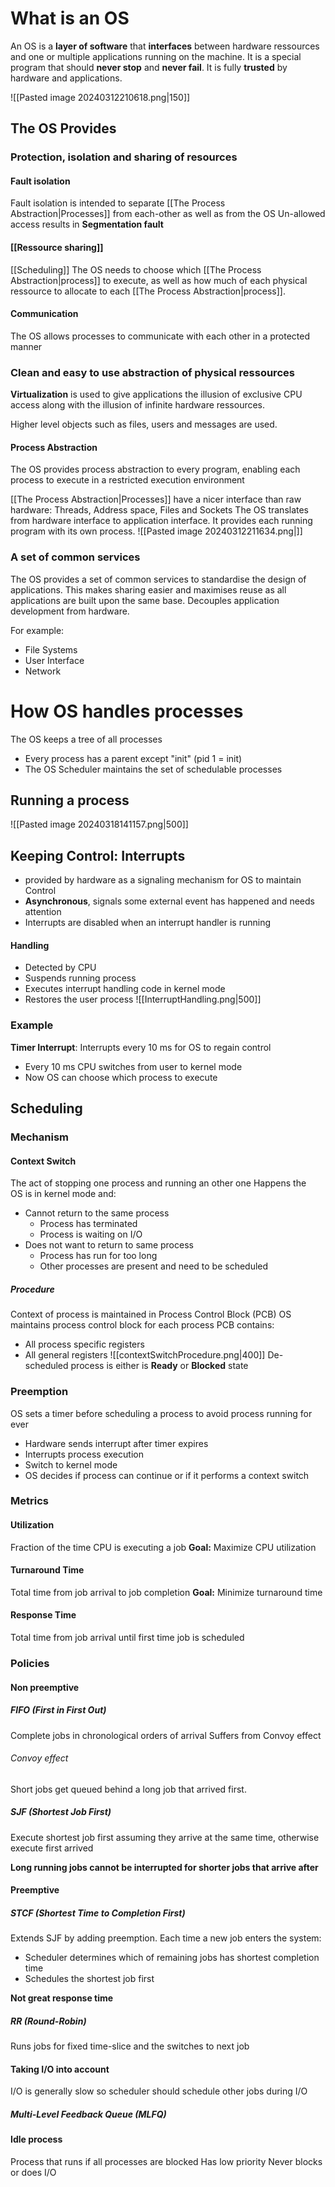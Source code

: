 
# What is an OS
An OS is a **layer of software** that **interfaces** between hardware ressources and one or multiple applications running on the machine. It is a special program that should **never stop** and **never fail**. It is fully **trusted** by hardware and applications.

 ![[Pasted image 20240312210618.png|150]]

## The OS Provides
### **Protection**, **isolation** and sharing of resources

#### Fault isolation
Fault isolation is intended to separate [[The Process Abstraction|Processes]] from each-other as well as from the OS
Un-allowed access results in **Segmentation fault** 

#### [[Ressource sharing]]

[[Scheduling]]
The OS needs to choose which [[The Process Abstraction|process]] to execute, as well as how much of each physical ressource to allocate to each [[The Process Abstraction|process]].

#### Communication

The OS allows processes to communicate with each other in a protected manner

### Clean and easy to use **abstraction of physical ressources**

**Virtualization** is used to give applications the illusion of exclusive CPU access along with the illusion of infinite hardware ressources.

Higher level objects such as files, users and messages are used.

#### Process Abstraction

The OS provides process abstraction to every program, enabling each process to execute in a restricted execution environment

[[The Process Abstraction|Processes]] have a nicer interface than raw hardware: Threads, Address space, Files and Sockets
The OS translates from hardware interface to application interface.
It provides each running program with its own process.
![[Pasted image 20240312211634.png|]]

### A set of **common services**

The OS provides a set of common services to standardise the design of applications.
This makes sharing easier and maximises reuse as all applications are built upon the same base.
Decouples application development from hardware.

For example:
- File Systems
- User Interface
- Network


# How OS handles processes

The OS keeps a tree of all processes
- Every process has a parent except "init" (pid 1 = init)
- The OS Scheduler maintains the set of schedulable processes
## Running a process
![[Pasted image 20240318141157.png|500]]


## Keeping Control: Interrupts
- provided by hardware as a signaling mechanism for OS to maintain Control
- **Asynchronous**, signals some external event has happened and needs attention
- Interrupts are disabled when an interrupt handler is running
#### Handling
- Detected by CPU
- Suspends running process
- Executes interrupt handling code in kernel mode
- Restores the user process
![[InterruptHandling.png|500]]

### Example
**Timer Interrupt**: Interrupts every 10 ms for OS to regain control
- Every 10 ms CPU switches from user to kernel mode
- Now OS can choose which process to execute

## Scheduling
### Mechanism
#### Context Switch
The act of stopping one process and running an other one
Happens the OS is in kernel mode and:
- Cannot return to the same process
	- Process has terminated
	- Process is waiting on I/O
- Does not want to return to same process
	- Process has run for too long
	- Other processes are present and need to be scheduled


##### Procedure 
Context of process is maintained in Process Control Block (PCB)
OS maintains process control block for each process
PCB contains:
- All process specific registers
- All general registers
![[contextSwitchProcedure.png|400]]
De-scheduled process is either is **Ready** or **Blocked** state

### Preemption

OS sets a timer before scheduling a process to avoid process running for ever
- Hardware sends interrupt after timer expires
- Interrupts process execution
- Switch to kernel mode
- OS decides if process can continue or if it performs a context switch

### Metrics

#### Utilization
Fraction of the time CPU is executing a job
**Goal:** Maximize CPU utilization

#### Turnaround Time
Total time from job arrival to job completion
**Goal:** Minimize turnaround time

#### Response Time
Total time from job arrival until first time job is scheduled 

### Policies

#### Non preemptive

##### FIFO (First in First Out)
Complete jobs in chronological orders of arrival
Suffers from Convoy effect
###### Convoy effect
Short jobs get queued behind a long job that arrived first.

##### SJF (Shortest Job First)
Execute shortest job first assuming they arrive at the same time, otherwise execute first arrived

**Long running jobs cannot be interrupted for shorter jobs that arrive after**

#### Preemptive
##### STCF (Shortest Time to Completion First)
Extends SJF by adding preemption.
Each time a new job enters the system:
- Scheduler determines which of remaining jobs has shortest completion time
- Schedules the shortest job first

**Not great response time**

##### RR (Round-Robin)
Runs jobs for fixed time-slice and the switches to next job

#### Taking I/O into account
I/O is generally slow so scheduler should schedule other jobs during I/O

##### Multi-Level Feedback Queue (MLFQ)






#### Idle process
Process that runs if all processes are blocked
Has low priority
Never blocks or does I/O